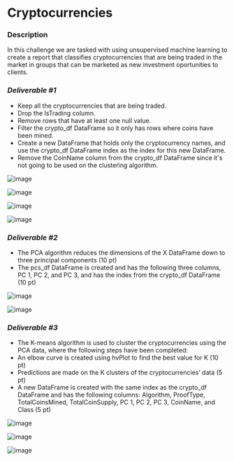 # Cryptocurrencies

### Description

In this challenge we are tasked with using unsupervised machine learning to create a report that classifies cryptocurrencies that are being traded in the market in groups that can be marketed as new investment oportunities to clients.

### *Deliverable #1*

 - Keep all the cryptocurrencies that are being traded.
 - Drop the IsTrading column.
 - Remove rows that have at least one null value.
 - Filter the crypto_df DataFrame so it only has rows where coins have been mined.
 - Create a new DataFrame that holds only the cryptocurrency names, and use the crypto_df DataFrame index as the index for this new DataFrame.
 - Remove the CoinName column from the crypto_df DataFrame since it's not going to be used on the clustering algorithm.


![image](https://user-images.githubusercontent.com/104601282/200095007-08a84a66-4f59-449b-8079-ed4a339edf6a.png)



![image](https://user-images.githubusercontent.com/104601282/200095113-be95bb82-fa05-45f3-946e-7ff5be0f1b87.png)


![image](https://user-images.githubusercontent.com/104601282/200095129-a8002e7b-7ce9-4f3b-a714-e7601050f2fa.png)


![image](https://user-images.githubusercontent.com/104601282/200095182-c92be5f1-be36-4590-9cef-24bf36788066.png)



### *Deliverable #2* 

 - The PCA algorithm reduces the dimensions of the X DataFrame down to three principal components (10 pt)
 - The pcs_df DataFrame is created and has the following three columns, PC 1, PC 2, and PC 3, and has the index from the crypto_df DataFrame (10 pt)



![image](https://user-images.githubusercontent.com/104601282/200095230-18b00516-0bbb-4853-a87d-d8474b8b8fab.png)


![image](https://user-images.githubusercontent.com/104601282/200095250-c1b1cbb2-0212-40b2-af7f-506288a376cb.png)



### *Deliverable #3*

 - The K-means algorithm is used to cluster the cryptocurrencies using the PCA data, where the following steps have been completed:
 - An elbow curve is created using hvPlot to find the best value for K (10 pt)
 - Predictions are made on the K clusters of the cryptocurrencies’ data (5 pt)
 - A new DataFrame is created with the same index as the crypto_df DataFrame and has the following columns: Algorithm, ProofType, TotalCoinsMined, TotalCoinSupply, PC    1, PC 2, PC 3, CoinName, and Class (5 pt)

![image](https://user-images.githubusercontent.com/104601282/200095317-9c56a95d-c35d-4031-a0a7-d6e5b69fac3b.png)


![image](https://user-images.githubusercontent.com/104601282/200095331-b64ceca0-522b-4f41-aa35-f539c24cc2aa.png)


![image](https://user-images.githubusercontent.com/104601282/200095348-9fc04e0c-298d-4bd1-b0fe-da6a0cc87f9c.png)


